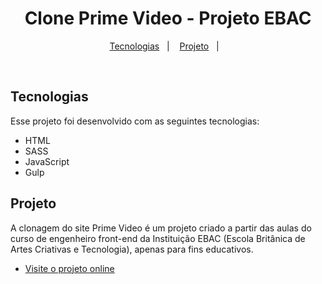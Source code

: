 <h1 align="center"> Clone Prime Video - Projeto EBAC </h1>

<p align="center">
  <a href="#-tecnologias">Tecnologias</a>&nbsp;&nbsp;&nbsp;|&nbsp;&nbsp;&nbsp;
  <a href="#-projeto">Projeto</a>&nbsp;&nbsp;&nbsp;|&nbsp;&nbsp;&nbsp;
</p>

<br>

## Tecnologias

Esse projeto foi desenvolvido com as seguintes tecnologias:

- HTML
- SASS
- JavaScript
- Gulp

## Projeto

A clonagem do site Prime Video é um projeto criado a partir das aulas do curso de engenheiro front-end da Instituição EBAC (Escola Britânica de Artes Criativas e Tecnologia), apenas para fins educativos.

- [Visite o projeto online](https://exercicio-ebac-modulo-21.vercel.app/)
